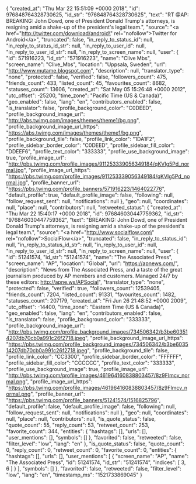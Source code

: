 {
   "created_at": "Thu Mar 22 15:51:09 +0000 2018",
   "id": 976848764328730625,
   "id_str": "976848764328730625",
   "text": "RT @AP: BREAKING: John Dowd, one of President Donald Trump's attorneys, is resigning amid a shake-up of the president's legal team.",
   "source": "<a href=\"http://twitter.com/download/android\" rel=\"nofollow\">Twitter for Android<\/a>",
   "truncated": false,
   "in_reply_to_status_id": null,
   "in_reply_to_status_id_str": null,
   "in_reply_to_user_id": null,
   "in_reply_to_user_id_str": null,
   "in_reply_to_screen_name": null,
   "user": {
      "id": 571916223,
      "id_str": "571916223",
      "name": "Clive Mbs",
      "screen_name": "Clive_Mbs",
      "location": "Uppsala, Sweden",
      "url": "http://www.mutame.blogspot.com",
      "description": null,
      "translator_type": "none",
      "protected": false,
      "verified": false,
      "followers_count": 475,
      "friends_count": 433,
      "listed_count": 45,
      "favourites_count": 8682,
      "statuses_count": 13606,
      "created_at": "Sat May 05 15:26:48 +0000 2012",
      "utc_offset": -25200,
      "time_zone": "Pacific Time (US & Canada)",
      "geo_enabled": false,
      "lang": "en",
      "contributors_enabled": false,
      "is_translator": false,
      "profile_background_color": "C0DEED",
      "profile_background_image_url": "http://abs.twimg.com/images/themes/theme1/bg.png",
      "profile_background_image_url_https": "https://abs.twimg.com/images/themes/theme1/bg.png",
      "profile_background_tile": false,
      "profile_link_color": "1DA1F2",
      "profile_sidebar_border_color": "C0DEED",
      "profile_sidebar_fill_color": "DDEEF6",
      "profile_text_color": "333333",
      "profile_use_background_image": true,
      "profile_image_url": "http://pbs.twimg.com/profile_images/911253339056349184/qKVIg5Pd_normal.jpg",
      "profile_image_url_https": "https://pbs.twimg.com/profile_images/911253339056349184/qKVIg5Pd_normal.jpg",
      "profile_banner_url": "https://pbs.twimg.com/profile_banners/571916223/1464022776",
      "default_profile": true,
      "default_profile_image": false,
      "following": null,
      "follow_request_sent": null,
      "notifications": null
   },
   "geo": null,
   "coordinates": null,
   "place": null,
   "contributors": null,
   "retweeted_status": {
      "created_at": "Thu Mar 22 15:40:17 +0000 2018",
      "id": 976846030447759362,
      "id_str": "976846030447759362",
      "text": "BREAKING: John Dowd, one of President Donald Trump's attorneys, is resigning amid a shake-up of the president's legal team.",
      "source": "<a href=\"http://www.socialflow.com\" rel=\"nofollow\">SocialFlow<\/a>",
      "truncated": false,
      "in_reply_to_status_id": null,
      "in_reply_to_status_id_str": null,
      "in_reply_to_user_id": null,
      "in_reply_to_user_id_str": null,
      "in_reply_to_screen_name": null,
      "user": {
         "id": 51241574,
         "id_str": "51241574",
         "name": "The Associated Press",
         "screen_name": "AP",
         "location": "Global",
         "url": "https://apnews.com/",
         "description": "News from The Associated Press, and a taste of the great journalism produced by AP members and customers. Managed 24/7 by these editors: http://apne.ws/APSocial",
         "translator_type": "none",
         "protected": false,
         "verified": true,
         "followers_count": 12539405,
         "friends_count": 7204,
         "listed_count": 91331,
         "favourites_count": 1482,
         "statuses_count": 207179,
         "created_at": "Fri Jun 26 21:48:52 +0000 2009",
         "utc_offset": -14400,
         "time_zone": "Eastern Time (US & Canada)",
         "geo_enabled": false,
         "lang": "en",
         "contributors_enabled": false,
         "is_translator": false,
         "profile_background_color": "333333",
         "profile_background_image_url": "http://pbs.twimg.com/profile_background_images/734506342/b3be603514207db70cb0a991c26f2718.jpeg",
         "profile_background_image_url_https": "https://pbs.twimg.com/profile_background_images/734506342/b3be603514207db70cb0a991c26f2718.jpeg",
         "profile_background_tile": false,
         "profile_link_color": "CC3300",
         "profile_sidebar_border_color": "FFFFFF",
         "profile_sidebar_fill_color": "CCCCCC",
         "profile_text_color": "333333",
         "profile_use_background_image": true,
         "profile_image_url": "http://pbs.twimg.com/profile_images/461964160838803457/8z9FImcv_normal.png",
         "profile_image_url_https": "https://pbs.twimg.com/profile_images/461964160838803457/8z9FImcv_normal.png",
         "profile_banner_url": "https://pbs.twimg.com/profile_banners/51241574/1516825796",
         "default_profile": false,
         "default_profile_image": false,
         "following": null,
         "follow_request_sent": null,
         "notifications": null
      },
      "geo": null,
      "coordinates": null,
      "place": null,
      "contributors": null,
      "is_quote_status": false,
      "quote_count": 55,
      "reply_count": 53,
      "retweet_count": 253,
      "favorite_count": 344,
      "entities": {
         "hashtags": [],
         "urls": [],
         "user_mentions": [],
         "symbols": []
      },
      "favorited": false,
      "retweeted": false,
      "filter_level": "low",
      "lang": "en"
   },
   "is_quote_status": false,
   "quote_count": 0,
   "reply_count": 0,
   "retweet_count": 0,
   "favorite_count": 0,
   "entities": {
      "hashtags": [],
      "urls": [],
      "user_mentions": [
         {
            "screen_name": "AP",
            "name": "The Associated Press",
            "id": 51241574,
            "id_str": "51241574",
            "indices": [
               3,
               6
            ]
         }
      ],
      "symbols": []
   },
   "favorited": false,
   "retweeted": false,
   "filter_level": "low",
   "lang": "en",
   "timestamp_ms": "1521733869045"
}